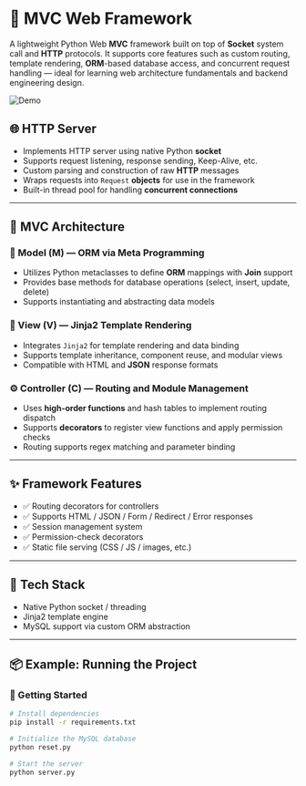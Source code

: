 # 🚀 MVC Web Framework

A lightweight Python Web **MVC** framework built on top of **Socket** system call and **HTTP** protocols. It supports core features such as custom routing, template rendering, **ORM**-based database access, and concurrent request handling — ideal for learning web architecture fundamentals and backend engineering design.

![Demo](https://github.com/Armrun/MVC-web-frame/blob/master/static/webframework.gif?raw=true)


## 🌐 HTTP Server

- Implements HTTP server using native Python **socket**
- Supports request listening, response sending, Keep-Alive, etc.
- Custom parsing and construction of raw **HTTP** messages
- Wraps requests into `Request` **objects** for use in the framework
- Built-in thread pool for handling **concurrent connections**

---

## 🧱 MVC Architecture

### 🧩 Model (M) — ORM via Meta Programming

- Utilizes Python metaclasses to define **ORM** mappings with **Join** support
- Provides base methods for database operations (select, insert, update, delete)
- Supports instantiating and abstracting data models

### 🎨 View (V) — Jinja2 Template Rendering

- Integrates `Jinja2` for template rendering and data binding
- Supports template inheritance, component reuse, and modular views
- Compatible with HTML and **JSON** response formats

### ⚙️ Controller (C) — Routing and Module Management

- Uses **high-order functions** and hash tables to implement routing dispatch
- Supports **decorators** to register view functions and apply permission checks
- Routing supports regex matching and parameter binding

---

## ✨ Framework Features

- ✅ Routing decorators for controllers
- ✅ Supports HTML / JSON / Form / Redirect / Error responses
- ✅ Session management system
- ✅ Permission-check decorators
- ✅ Static file serving (CSS / JS / images, etc.)

---

## 🧰 Tech Stack

- Native Python socket / threading
- Jinja2 template engine
- MySQL support via custom ORM abstraction

---

## 📦 Example: Running the Project

### 🚀 Getting Started

```bash
# Install dependencies
pip install -r requirements.txt

# Initialize the MySQL database
python reset.py

# Start the server
python server.py
